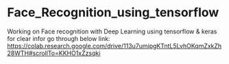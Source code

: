 # Face_Recognition_using_tensorflow
Working on Face recognition with Deep Learning using tensorflow &amp; keras
for clear infor go through below link:
https://colab.research.google.com/drive/113u7umipgKTntL5LvhOKqmZxkZh28WTH#scrollTo=KKHO1xZzsqki
